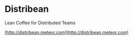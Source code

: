 # Distribean
Lean Coffee for Distributed Teams

[http://distribean.meteor.com](http://distribean.meteor.com)
